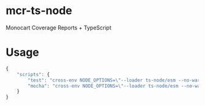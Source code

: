 # mcr-ts-node
Monocart Coverage Reports + TypeScript

# Usage
```js
{
    "scripts": {
        "test": "cross-env NODE_OPTIONS=\"--loader ts-node/esm --no-warnings\" npx mcr ts-node ./src/example.ts -c mcr.config.ts -o coverage-reports/ts",
        "mocha": "cross-env NODE_OPTIONS=\"--loader ts-node/esm --no-warnings\" npx mcr mocha ./test/**/*.ts -c mcr.config.ts -o coverage-reports/mocha"
    }
}
```
